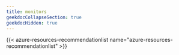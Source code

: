 ```yaml
---
title: monitors
geekdocCollapseSection: true
geekdocHidden: true
---
```


{{< azure-resources-recommendationlist name="azure-resources-recommendationlist" >}}
